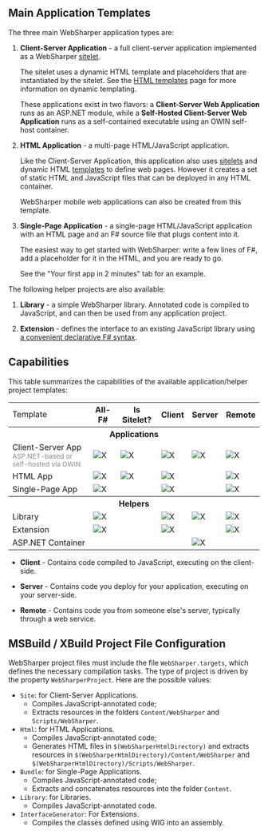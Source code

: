 ## Main Application Templates

The three main WebSharper application types are:

 1. **Client-Server Application** - a full client-server application implemented as a WebSharper [sitelet](Sitelets.md).

    The sitelet uses a dynamic HTML template and placeholders that are instantiated by the sitelet. See the [HTML templates](Templates.md) page for more information on dynamic templating.

    These applications exist in two flavors: a **Client-Server Web Application** runs as an ASP.NET module, while a **Self-Hosted Client-Server Web Application** runs as a self-contained executable using an OWIN self-host container.

 2. **HTML Application** - a multi-page HTML/JavaScript application.

    Like the Client-Server Application, this application also uses [sitelets](Sitelets.md) and dynamic HTML [templates](Templates.md) to define web pages. However it creates a set of static HTML and JavaScript files that can be deployed in any HTML container.

    WebSharper mobile web applications can also be created from this template.

 3. **Single-Page Application** - a single-page HTML/JavaScript application with an HTML page and an F# source file that plugs content into it.

    The easiest way to get started with WebSharper: write a few lines of F#, add a placeholder for it in the HTML, and you are ready to go.

    See the "Your first app in 2 minutes" tab for an example.

The following helper projects are also available:

 1. **Library** - a simple WebSharper library. Annotated code is compiled to JavaScript, and can then be used from any application project.
 
 2. **Extension** - defines the interface to an existing JavaScript library using [a convenient declarative F# syntax](WIG.md).

## Capabilities

This table summarizes the capabilities of the available application/helper project templates:

<table class="price-table">
    <tbody>
        <tr class="header">
            <td style="border:none;">Template</td>
            <th class="first">All-F#</th>
            <th>Is Sitelet?</th>
            <th>Client</th>
            <th>Server</th>
            <th class="last">Remote</th>
        </tr>
        <tr class="header">
            <th colspan="6">Applications</th>
        </tr>
        <tr>
            <td>Client-Server App<br/><span style="color:#888;font-size:smaller">ASP.NET-based or self-hosted via OWIN</span></td>
            <td><img src="https://raw.githubusercontent.com/dotnet-websharper/websharper/master/docs/images/ok.png" alt="X"/></td>
            <td><img src="https://raw.githubusercontent.com/dotnet-websharper/websharper/master/docs/images/ok.png" alt="X"/></td>
            <td><img src="https://raw.githubusercontent.com/dotnet-websharper/websharper/master/docs/images/ok.png" alt="X"/></td>
            <td><img src="https://raw.githubusercontent.com/dotnet-websharper/websharper/master/docs/images/ok.png" alt="X"/></td>
            <td><img src="https://raw.githubusercontent.com/dotnet-websharper/websharper/master/docs/images/ok.png" alt="X"/></td>
        </tr>
        <tr>
            <td>HTML App</td>
            <td><img src="https://raw.githubusercontent.com/dotnet-websharper/websharper/master/docs/images/ok.png" alt="X"/></td>
            <td><img src="https://raw.githubusercontent.com/dotnet-websharper/websharper/master/docs/images/ok.png" alt="X"/></td>
            <td><img src="https://raw.githubusercontent.com/dotnet-websharper/websharper/master/docs/images/ok.png" alt="X"/></td>
            <td></td>
            <td><img src="https://raw.githubusercontent.com/dotnet-websharper/websharper/master/docs/images/ok.png" alt="X"/></td>
        </tr>
        <tr>
            <td>Single-Page App</td>
            <td><img src="https://raw.githubusercontent.com/dotnet-websharper/websharper/master/docs/images/ok.png" alt="X"/></td>
            <td></td>
            <td><img src="https://raw.githubusercontent.com/dotnet-websharper/websharper/master/docs/images/ok.png" alt="X"/></td>
            <td></td>
            <td><img src="https://raw.githubusercontent.com/dotnet-websharper/websharper/master/docs/images/ok.png" alt="X"/></td>
        </tr>
        <tr class="header">
            <th colspan="6">Helpers</th>
        </tr>
        <tr>
            <td>Library</td>
            <td><img src="https://raw.githubusercontent.com/dotnet-websharper/websharper/master/docs/images/ok.png" alt="X"/></td>
            <td></td>
            <td><img src="https://raw.githubusercontent.com/dotnet-websharper/websharper/master/docs/images/ok.png" alt="X"/></td>
            <td><img src="https://raw.githubusercontent.com/dotnet-websharper/websharper/master/docs/images/ok.png" alt="X"/></td>
            <td><img src="https://raw.githubusercontent.com/dotnet-websharper/websharper/master/docs/images/ok.png" alt="X"/></td>
        </tr>
        <tr>
            <td>Extension</td>
            <td><img src="https://raw.githubusercontent.com/dotnet-websharper/websharper/master/docs/images/ok.png" alt="X"/></td>
            <td></td>
            <td><img src="https://raw.githubusercontent.com/dotnet-websharper/websharper/master/docs/images/ok.png" alt="X"/></td>
            <td></td>
            <td><img src="https://raw.githubusercontent.com/dotnet-websharper/websharper/master/docs/images/ok.png" alt="X"/></td>
        </tr>
        <tr>
            <td>ASP.NET Container</td>
            <td></td>
            <td></td>
            <td></td>
            <td><img src="https://raw.githubusercontent.com/dotnet-websharper/websharper/master/docs/images/ok.png" alt="X"/></td>
            <td></td>
        </tr>
    </tbody>
</table>

  * **Client** - Contains code compiled to JavaScript, executing on the client-side.

  * **Server** - Contains code you deploy for your application, executing on your server-side.

  * **Remote** - Contains code you from someone else's server, typically through a web service.

## MSBuild / XBuild Project File Configuration

WebSharper project files must include the file `WebSharper.targets`, which defines the necessary compilation tasks. The type of project is driven by the property `WebSharperProject`. Here are the possible values:

* `Site`: for Client-Server Applications.
    * Compiles JavaScript-annotated code;
    * Extracts resources in the folders `Content/WebSharper` and `Scripts/WebSharper`.
* `Html`: for HTML Applications.
    * Compiles JavaScript-annotated code;
    * Generates HTML files in `$(WebSharperHtmlDirectory)` and extracts resources in `$(WebSharperHtmlDirectory)/Content/WebSharper` and `$(WebSharperHtmlDirectory)/Scripts/WebSharper`.
* `Bundle`: for Single-Page Applications.
    * Compiles JavaScript-annotated code;
    * Extracts and concatenates resources into the folder `Content`.
* `Library`: for Libraries.
    * Compiles JavaScript-annotated code.
* `InterfaceGenerator`: For Extensions.
    * Compiles the classes defined using WIG into an assembly.